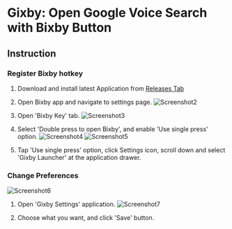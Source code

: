 # Gixby: Open Google Voice Search with Bixby Button

## Instruction

### Register Bixby hotkey

1. Download and install latest Application from [Releases Tab](https://github.com/kyujin-cho/AssistantOpener/releases)
2. Open Bixby app and navigate to settings page.
   ![Screenshot2](https://github.com/kyujin-cho/AssistantOpener/blob/master/screenshots/2.jpg?raw=true)

3. Open 'Bixby Key' tab.
   ![Screenshot3](https://github.com/kyujin-cho/AssistantOpener/blob/master/screenshots/3.jpg?raw=true)
4. Select 'Double press to open Bixby', and enable 'Use single press' option.
   ![Screenshot4](https://github.com/kyujin-cho/AssistantOpener/blob/master/screenshots/4.jpg?raw=true)
   ![Screenshot5](https://github.com/kyujin-cho/AssistantOpener/blob/master/screenshots/5.jpg?raw=true)
5. Tap 'Use single press' option, click Settings icon, scroll down and select 'Gixby Launcher' at the application drawer.

### Change Preferences

![Screenshot6](https://github.com/kyujin-cho/AssistantOpener/blob/master/screenshots/6.jpg?raw=true)

1. Open 'Gixby Settings' application.
   ![Screenshot7](https://github.com/kyujin-cho/AssistantOpener/blob/master/screenshots/7.jpg?raw=true)

2. Choose what you want, and click 'Save' button.
